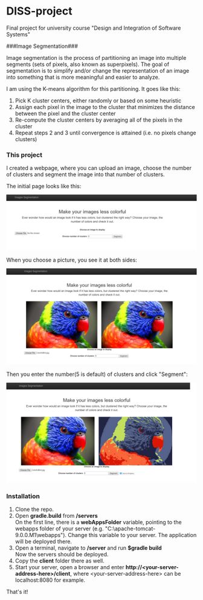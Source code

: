 # DISS-project
Final project for university course "Design and Integration of Software Systems"

###Image Segmentation###

Image segmentation is the process of partitioning an image into multiple segments (sets of pixels, also known as superpixels). The goal of segmentation is to simplify and/or change the representation of an image into something that is more meaningful and easier to analyze.

I am using the K-means algorithm for this partitioning. It goes like this:</br>

1. Pick K cluster centers, either randomly or based on some heuristic</br>
2. Assign each pixel in the image to the cluster that minimizes the distance between the pixel and the cluster center</br>
3. Re-compute the cluster centers by averaging all of the pixels in the cluster</br>
4. Repeat steps 2 and 3 until convergence is attained (i.e. no pixels change clusters)</br>

### This project ###

I created a webpage, where you can upload an image, choose the number of clusters and segment the image into that number of clusters.

The initial page looks like this:

![initialPage](https://github.com/DChaushev/DISS-project/blob/master/screenshots/initialPage.png)

When you choose a picture, you see it at both sides:

![pictureChosen](https://github.com/DChaushev/DISS-project/blob/master/screenshots/pictureChosen.png)

Then you enter the number(5 is default) of clusters and click "Segment":

![pictureSegmented](https://github.com/DChaushev/DISS-project/blob/master/screenshots/pictureSegmented.png)

### Installation ###

1. Clone the repo.
2. Open **gradle.build** from **/servers** <br>On the first line, there is a **webAppsFolder** variable, pointing to the webapps folder of your server (e.g. "C:\apache-tomcat-9.0.0.M1\webapps"). Change this variable to your server. The application will be deployed there.
3. Open a terminal, navigate to **/server** and run **$gradle build**</br>Now the servers should be deployed.
4. Copy the **client** folder there as well.
5. Start your server, open a browser and enter **http://\<your-server-address-here\>/client**, where \<your-server-address-here\> can be localhost:8080 for example.

That's it!
